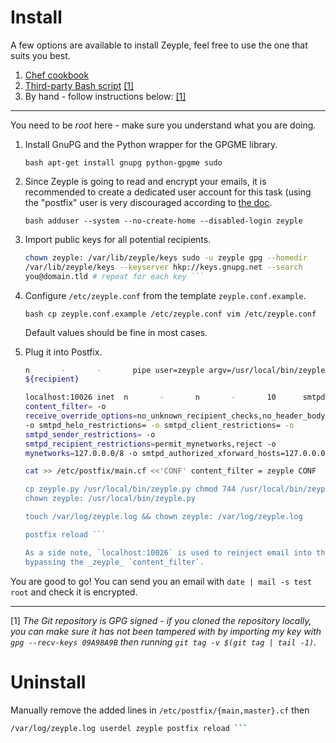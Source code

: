 # Install

A few options are available to install Zeyple, feel free to use the one that
suits you best.

1. [Chef cookbook](https://github.com/infertux/chef-zeyple)
1. [Third-party Bash
   script](https://github.com/bastelfreak/scripts/blob/master/setup_zeyple.sh)
   [[1]](#fn-1)
1. By hand - follow instructions below: [[1]](#fn-1)

---

You need to be _root_ here - make sure you understand what you are doing.

1. Install GnuPG and the Python wrapper for the GPGME library.

    ```bash apt-get install gnupg python-gpgme sudo ```

1. Since Zeyple is going to read and encrypt your emails, it is recommended to
   create a dedicated user account for this task (using the "postfix" user is
   very discouraged according to [the
   doc](http://www.postfix.org/FILTER_README.html).

    ```bash adduser --system --no-create-home --disabled-login zeyple ```

1. Import public keys for all potential recipients.

    ```bash mkdir -p /var/lib/zeyple/keys && chmod 700 /var/lib/zeyple/keys &&
    chown zeyple: /var/lib/zeyple/keys sudo -u zeyple gpg --homedir
    /var/lib/zeyple/keys --keyserver hkp://keys.gnupg.net --search
    you@domain.tld # repeat for each key ```

1. Configure `/etc/zeyple.conf` from the template `zeyple.conf.example`.

    ```bash cp zeyple.conf.example /etc/zeyple.conf vim /etc/zeyple.conf ```

    Default values should be fine in most cases.

1. Plug it into Postfix.

    ```bash cat >> /etc/postfix/master.cf <<'CONF' zeyple    unix  -       n
    n       -       -       pipe user=zeyple argv=/usr/local/bin/zeyple.py
    ${recipient}

    localhost:10026 inet  n       -       n       -       10      smtpd -o
    content_filter= -o
    receive_override_options=no_unknown_recipient_checks,no_header_body_checks,no_milters
    -o smtpd_helo_restrictions= -o smtpd_client_restrictions= -o
    smtpd_sender_restrictions= -o
    smtpd_recipient_restrictions=permit_mynetworks,reject -o
    mynetworks=127.0.0.0/8 -o smtpd_authorized_xforward_hosts=127.0.0.0/8 CONF

    cat >> /etc/postfix/main.cf <<'CONF' content_filter = zeyple CONF

    cp zeyple.py /usr/local/bin/zeyple.py chmod 744 /usr/local/bin/zeyple.py &&
    chown zeyple: /usr/local/bin/zeyple.py

    touch /var/log/zeyple.log && chown zeyple: /var/log/zeyple.log

    postfix reload ```

    As a side note, `localhost:10026` is used to reinject email into the queue
    bypassing the _zeyple_ `content_filter`.

You are good to go!  You can send you an email with `date | mail -s test root`
and check it is encrypted.

---

<a name="fn-1">[1]</a> _The Git repository is GPG signed - if you cloned the
repository locally, you can make sure it has not been tampered with by importing
my key with `gpg --recv-keys 09A98A9B` then running `git tag -v $(git tag | tail
-1)`._

# Uninstall

Manually remove the added lines in `/etc/postfix/{main,master}.cf` then

```bash rm -rfv /etc/zeyple.conf /usr/local/bin/zeyple.py /var/lib/zeyple
/var/log/zeyple.log userdel zeyple postfix reload ```


